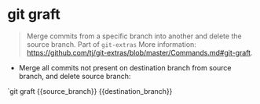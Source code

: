 # git graft

> Merge commits from a specific branch into another and delete the source branch.
> Part of `git-extras`
> More information: <https://github.com/tj/git-extras/blob/master/Commands.md#git-graft>.

- Merge all commits not present on destination branch from source branch, and delete source branch:

`git graft {{source_branch}} {{destination_branch}}